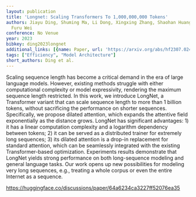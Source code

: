 ```yaml
---
layout: publication
title: 'Longnet: Scaling Transformers To 1,000,000,000 Tokens'
authors: Jiayu Ding, Shuming Ma, Li Dong, Xingxing Zhang, Shaohan Huang, Wenhui Wang,
  Furu Wei
conference: No Venue
year: 2023
bibkey: ding2023longnet
additional_links: [{name: Paper, url: 'https://arxiv.org/abs/hf2307.02486'}]
tags: ["Efficiency", "Model Architecture"]
short_authors: Ding et al.
---
```

Scaling sequence length has become a critical demand in the era of large language models. However, existing methods struggle with either computational complexity or model expressivity, rendering the maximum sequence length restricted. In this work, we introduce LongNet, a Transformer variant that can scale sequence length to more than 1 billion tokens, without sacrificing the performance on shorter sequences. Specifically, we propose dilated attention, which expands the attentive field exponentially as the distance grows. LongNet has significant advantages: 1) it has a linear computation complexity and a logarithm dependency between tokens; 2) it can be served as a distributed trainer for extremely long sequences; 3) its dilated attention is a drop-in replacement for standard attention, which can be seamlessly integrated with the existing Transformer-based optimization. Experiments results demonstrate that LongNet yields strong performance on both long-sequence modeling and general language tasks. Our work opens up new possibilities for modeling very long sequences, e.g., treating a whole corpus or even the entire Internet as a sequence.

https://huggingface.co/discussions/paper/64a6234ca3227ff52076ea35